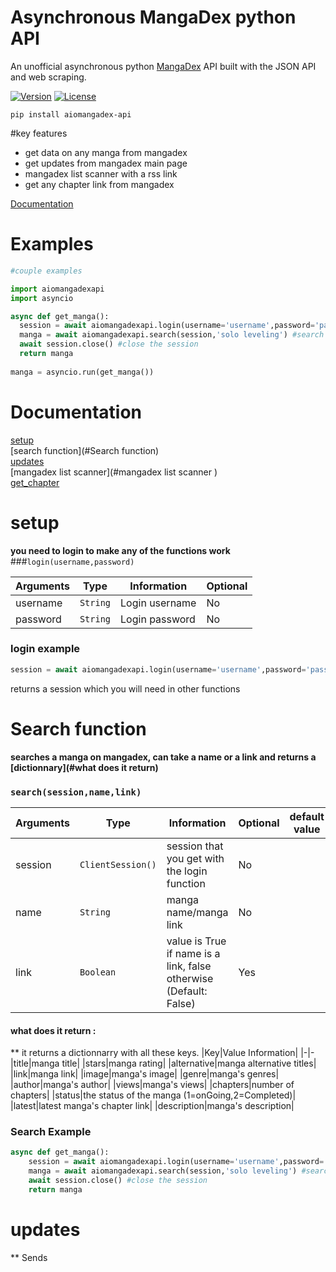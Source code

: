 # Asynchronous MangaDex python API 
An unofficial asynchronous python [MangaDex](https://www.mangadex.org) API built with the JSON API and web scraping.

[![Version](https://img.shields.io/npm/v/mangadex-full-api.svg?style=flat)]()
[![License](https://img.shields.io/github/license/md-y/mangadex-full-api.svg?style=flat)](https://github.com/Mudy7/aiomangadexapi/blob/master/LICENCE.txt)

```pip install aiomangadex-api```

#key features
 - get data on any manga from mangadex
 - get updates from mangadex main page
 - mangadex list scanner with a rss link
 - get any chapter link from mangadex
 
[Documentation](#Documentation)

# Examples

```python
#couple examples

import aiomangadexapi
import asyncio

async def get_manga():
  session = await aiomangadexapi.login(username='username',password='password') # we login into mangadex
  manga = await aiomangadexapi.search(session,'solo leveling') #search for solo leveling (will return the first result of the search on mangadex)
  await session.close() #close the session 
  return manga
 
manga = asyncio.run(get_manga())

```

# Documentation
[setup](#setup) <br>
[search function](#Search function) <br>
[updates](#updates) <br>
[mangadex list scanner](#mangadex list scanner ) <br>
[get_chapter](#get_chapter) <br>

# setup
**you need to login to make any of the functions work**
###```login(username,password)```

|Arguments|Type|Information|Optional
|-|-|-|-
|username|```String```| Login username | No
|password|```String```| Login password | No
### login example 
```python
session = await aiomangadexapi.login(username='username',password='password') # we login into mangadex
```

returns a session which you will need in other functions 

# Search function
**searches a manga on mangadex, can take a name or a link and returns a [dictionnary](#what does it return)**

### ```search(session,name,link)```
|Arguments|Type|Information|Optional|default value
|-|-|-|-|-
|session|```ClientSession()```| session that you get with the login function | No
|name|```String```| manga name/manga link | No
|link|```Boolean```| value is True if name is a link, false otherwise (Default: False)  | Yes

#### what does it return : 
** it returns a dictionnarry with all these keys.
|Key|Value Information|
|-|-
|title|manga title|
|stars|manga rating|
|alternative|manga alternative titles|
|link|manga link|
|image|manga's image|
|genre|manga's genres|
|author|manga's author|
|views|manga's views|
|chapters|number of chapters|
|status|the status of the manga (1=onGoing,2=Completed)|
|latest|latest manga's chapter link|
|description|manga's description|

                                                                            
### Search Example
```python
async def get_manga():
    session = await aiomangadexapi.login(username='username',password='password') # we login into mangadex
    manga = await aiomangadexapi.search(session,'solo leveling') #search for solo leveling (will return the first result of the search on mangadex)
    await session.close() #close the session 
    return manga
```

# updates
** Sends 







